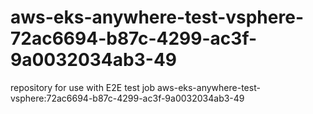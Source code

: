 # aws-eks-anywhere-test-vsphere-72ac6694-b87c-4299-ac3f-9a0032034ab3-49
repository for use with E2E test job aws-eks-anywhere-test-vsphere:72ac6694-b87c-4299-ac3f-9a0032034ab3-49
